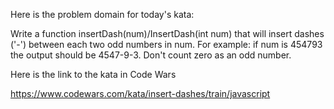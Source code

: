 

Here is the problem domain for today's kata:

  Write a function insertDash(num)/InsertDash(int num) that will insert dashes ('-') between each two odd numbers in num. For example: if num is 454793 the output should be 4547-9-3. Don't count zero as an odd number.

Here is the link to the kata in Code Wars

  https://www.codewars.com/kata/insert-dashes/train/javascript
